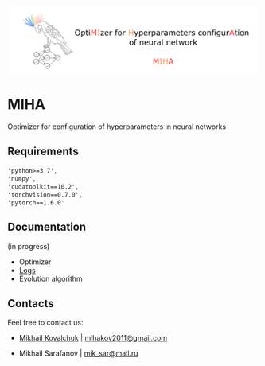 # ![miha_logo.png](https://raw.githubusercontent.com/Dreamlone/MIHA/main/images/logo.png)

# MIHA
Optimizer for configuration of hyperparameters in neural networks

## Requirements
    'python>=3.7',
    'numpy',
    'cudatoolkit==10.2',
    'torchvision==0.7.0',
    'pytorch==1.6.0'
    
## Documentation

(in progress)

* Optimizer
* [Logs](https://github.com/Dreamlone/MIHA/blob/main/docs/logs.md)
* Evolution algorithm

## Contacts

Feel free to contact us:

* [Mikhail Kovalchuk](https://github.com/angrymuskrat) | mlhakov2011@gmail.com 

* Mikhail Sarafanov | mik_sar@mail.ru

